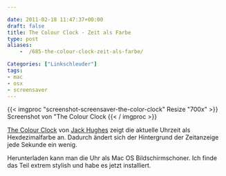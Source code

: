 ```yaml
---

date: 2011-02-18 11:47:37+00:00
draft: false
title: The Colour Clock - Zeit als Farbe
type: post
aliases:
    -  /685-the-colour-clock-zeit-als-farbe/

Categories: ["Linkschleuder"]
tags:
- mac
- osx
- screensaver
---
```


{{< imgproc "screenshot-screensaver-the-color-clock" Resize "700x" >}} Screenshot von "The Colour Clock {{< / imgproc >}}

[The Colour Clock](http://thecolourclock.co.uk/) von [Jack Hughes](http://www.lookatjack.com) zeigt die aktuelle Uhrzeit als Hexdezimalfarbe an. Dadurch ändert sich der Hintergrund der Zeitanzeige jede Sekunde ein wenig.

Herunterladen kann man die Uhr als Mac OS Bildschirmschoner. Ich finde das Teil extrem stylish und habe es jetzt installiert.
